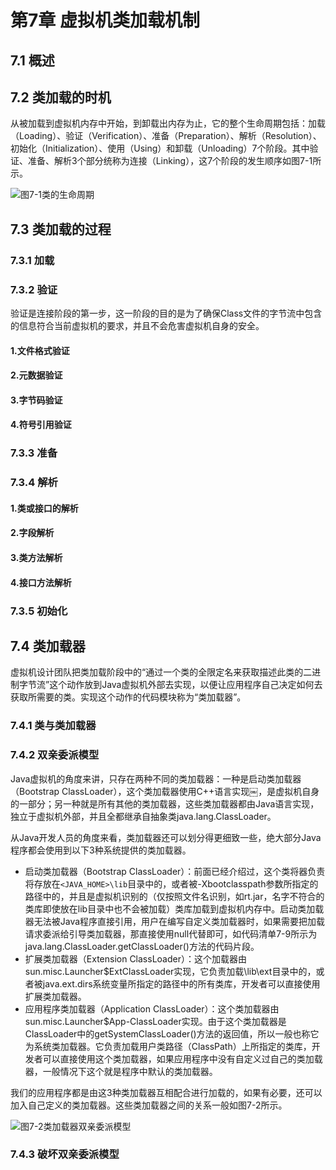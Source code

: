 # 第7章 虚拟机类加载机制

## 7.1 概述

## 7.2 类加载的时机

从被加载到虚拟机内存中开始，到卸载出内存为止，它的整个生命周期包括：加载（Loading）、验证（Verification）、准备（Preparation）、解析（Resolution）、初始化（Initialization）、使用（Using）和卸载（Unloading）7个阶段。其中验证、准备、解析3个部分统称为连接（Linking），这7个阶段的发生顺序如图7-1所示。

![&#x56FE;7-1&#x7C7B;&#x7684;&#x751F;&#x547D;&#x5468;&#x671F;](https://github.com/malinkang/JavaNote/tree/05f7c6abd740c7af6029fb75682bad60b7d55521/images/understanding-the-jvm/7-1.png)

## 7.3 类加载的过程

### 7.3.1 加载

### 7.3.2 验证

验证是连接阶段的第一步，这一阶段的目的是为了确保Class文件的字节流中包含的信息符合当前虚拟机的要求，并且不会危害虚拟机自身的安全。

#### 1.文件格式验证

#### 2.元数据验证

#### 3.字节码验证

#### 4.符号引用验证

### 7.3.3 准备

### 7.3.4 解析

#### 1.类或接口的解析

#### 2.字段解析

#### 3.类方法解析

#### 4.接口方法解析

### 7.3.5 初始化

## 7.4 类加载器

虚拟机设计团队把类加载阶段中的“通过一个类的全限定名来获取描述此类的二进制字节流”这个动作放到Java虚拟机外部去实现，以便让应用程序自己决定如何去获取所需要的类。实现这个动作的代码模块称为“类加载器”。

### 7.4.1 类与类加载器

### 7.4.2 双亲委派模型

Java虚拟机的角度来讲，只存在两种不同的类加载器：一种是启动类加载器（Bootstrap ClassLoader），这个类加载器使用C++语言实现￼，是虚拟机自身的一部分；另一种就是所有其他的类加载器，这些类加载器都由Java语言实现，独立于虚拟机外部，并且全都继承自抽象类java.lang.ClassLoader。

从Java开发人员的角度来看，类加载器还可以划分得更细致一些，绝大部分Java程序都会使用到以下3种系统提供的类加载器。

* 启动类加载器（Bootstrap ClassLoader）：前面已经介绍过，这个类将器负责将存放在`<JAVA_HOME>\lib`目录中的，或者被-Xbootclasspath参数所指定的路径中的，并且是虚拟机识别的（仅按照文件名识别，如rt.jar，名字不符合的类库即使放在lib目录中也不会被加载）类库加载到虚拟机内存中。启动类加载器无法被Java程序直接引用，用户在编写自定义类加载器时，如果需要把加载请求委派给引导类加载器，那直接使用null代替即可，如代码清单7-9所示为java.lang.ClassLoader.getClassLoader\(\)方法的代码片段。
* 扩展类加载器（Extension ClassLoader）：这个加载器由sun.misc.Launcher$ExtClassLoader实现，它负责加载\lib\ext目录中的，或者被java.ext.dirs系统变量所指定的路径中的所有类库，开发者可以直接使用扩展类加载器。
* 应用程序类加载器（Application ClassLoader）：这个类加载器由sun.misc.Launcher$App-ClassLoader实现。由于这个类加载器是ClassLoader中的getSystemClassLoader\(\)方法的返回值，所以一般也称它为系统类加载器。它负责加载用户类路径（ClassPath）上所指定的类库，开发者可以直接使用这个类加载器，如果应用程序中没有自定义过自己的类加载器，一般情况下这个就是程序中默认的类加载器。

我们的应用程序都是由这3种类加载器互相配合进行加载的，如果有必要，还可以加入自己定义的类加载器。这些类加载器之间的关系一般如图7-2所示。

![&#x56FE;7-2&#x7C7B;&#x52A0;&#x8F7D;&#x5668;&#x53CC;&#x4EB2;&#x59D4;&#x6D3E;&#x6A21;&#x578B;](https://github.com/malinkang/JavaNote/tree/05f7c6abd740c7af6029fb75682bad60b7d55521/images/understanding-the-jvm/7-2.png)

### 7.4.3 破坏双亲委派模型

